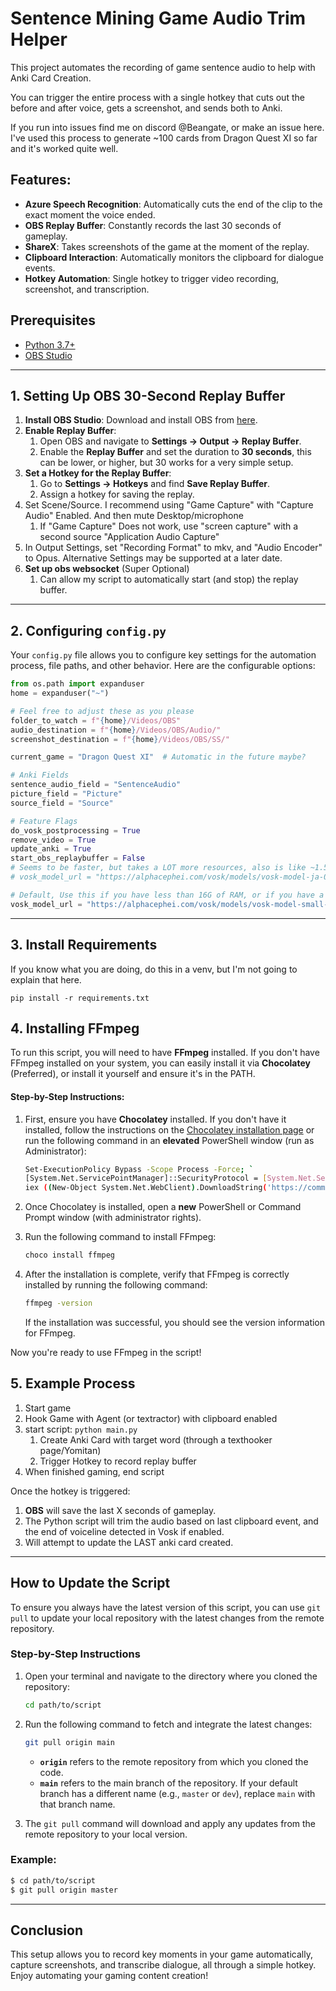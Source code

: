 # Sentence Mining Game Audio Trim Helper

This project automates the recording of game sentence audio to help with Anki Card Creation. 

You can trigger the entire process with a single hotkey that cuts out the before and after voice, gets a screenshot, and sends both to Anki.


If you run into issues find me on discord @Beangate, or make an issue here. I've used this process to generate ~100 cards from Dragon Quest XI so far and it's worked quite well.


## Features:
- **Azure Speech Recognition**: Automatically cuts the end of the clip to the exact moment the voice ended.
- **OBS Replay Buffer**: Constantly records the last 30 seconds of gameplay.
- **ShareX**: Takes screenshots of the game at the moment of the replay.
- **Clipboard Interaction**: Automatically monitors the clipboard for dialogue events.
- **Hotkey Automation**: Single hotkey to trigger video recording, screenshot, and transcription.

## Prerequisites

- [Python 3.7+](https://www.python.org/downloads/)
- [OBS Studio](https://obsproject.com/)

---

## 1. Setting Up OBS 30-Second Replay Buffer

1. **Install OBS Studio**: Download and install OBS from [here](https://obsproject.com/).
2. **Enable Replay Buffer**:
   1. Open OBS and navigate to **Settings → Output → Replay Buffer**.
   2. Enable the **Replay Buffer** and set the duration to **30 seconds**, this can be lower, or higher, but 30 works for a very simple setup.
3. **Set a Hotkey for the Replay Buffer**:
   1. Go to **Settings → Hotkeys** and find **Save Replay Buffer**.
   2. Assign a hotkey for saving the replay.
4. Set Scene/Source. I recommend using "Game Capture" with "Capture Audio" Enabled. And then mute Desktop/microphone
   1. If "Game Capture" Does not work, use "screen capture" with a second source "Application Audio Capture"
5. In Output Settings, set "Recording Format" to mkv, and "Audio Encoder" to Opus. Alternative Settings may be supported at a later date.
6. **Set up obs websocket** (Super Optional)
    1. Can allow my script to automatically start (and stop) the replay buffer.

---

## 2. Configuring `config.py`

Your `config.py` file allows you to configure key settings for the automation process, file paths, and other behavior. Here are the configurable options:

```python
from os.path import expanduser
home = expanduser("~")

# Feel free to adjust these as you please
folder_to_watch = f"{home}/Videos/OBS"
audio_destination = f"{home}/Videos/OBS/Audio/"
screenshot_destination = f"{home}/Videos/OBS/SS/"

current_game = "Dragon Quest XI"  # Automatic in the future maybe?

# Anki Fields
sentence_audio_field = "SentenceAudio"
picture_field = "Picture"
source_field = "Source"

# Feature Flags
do_vosk_postprocessing = True
remove_video = True
update_anki = True
start_obs_replaybuffer = False
# Seems to be faster, but takes a LOT more resources, also is like ~1.5G, If you have a badass PC, go for it
# vosk_model_url = "https://alphacephei.com/vosk/models/vosk-model-ja-0.22.zip"

# Default, Use this if you have less than 16G of RAM, or if you have a weaker PC
vosk_model_url = "https://alphacephei.com/vosk/models/vosk-model-small-ja-0.22.zip"
```

---

## 3. Install Requirements

If you know what you are doing, do this in a venv, but I'm not going to explain that here.

`pip install -r requirements.txt`

## 4. Installing FFmpeg

To run this script, you will need to have **FFmpeg** installed. If you don't have FFmpeg installed on your system, you can easily install it via **Chocolatey** (Preferred), or install it yourself and ensure it's in the PATH.

#### Step-by-Step Instructions:

1. First, ensure you have **Chocolatey** installed. If you don't have it installed, follow the instructions on the [Chocolatey installation page](https://chocolatey.org/install) or run the following command in an **elevated** PowerShell window (run as Administrator):
   
   ```bash
   Set-ExecutionPolicy Bypass -Scope Process -Force; `
   [System.Net.ServicePointManager]::SecurityProtocol = [System.Net.ServicePointManager]::SecurityProtocol -bor 3072; `
   iex ((New-Object System.Net.WebClient).DownloadString('https://community.chocolatey.org/install.ps1'))
   ```

2. Once Chocolatey is installed, open a **new** PowerShell or Command Prompt window (with administrator rights).

3. Run the following command to install FFmpeg:

   ```bash
   choco install ffmpeg
   ```

4. After the installation is complete, verify that FFmpeg is correctly installed by running the following command:

   ```bash
   ffmpeg -version
   ```

   If the installation was successful, you should see the version information for FFmpeg.

Now you're ready to use FFmpeg in the script!


## 5. Example Process

1. Start game
2. Hook Game with Agent (or textractor) with clipboard enabled
3. start script: `python main.py`
   1. Create Anki Card with target word (through a texthooker page/Yomitan)
   2. Trigger Hotkey to record replay buffer
4. When finished gaming, end script

Once the hotkey is triggered:
1. **OBS** will save the last X seconds of gameplay.
2. The Python script will trim the audio based on last clipboard event, and the end of voiceline detected in Vosk if enabled.
3. Will attempt to update the LAST anki card created.

---

## How to Update the Script

To ensure you always have the latest version of this script, you can use `git pull` to update your local repository with the latest changes from the remote repository.

### Step-by-Step Instructions

1. Open your terminal and navigate to the directory where you cloned the repository:
    ```bash
    cd path/to/script
    ```

2. Run the following command to fetch and integrate the latest changes:
    ```bash
    git pull origin main
    ```

    - **`origin`** refers to the remote repository from which you cloned the code.
    - **`main`** refers to the main branch of the repository. If your default branch has a different name (e.g., `master` or `dev`), replace `main` with that branch name.

3. The `git pull` command will download and apply any updates from the remote repository to your local version.

### Example:

```bash
$ cd path/to/script
$ git pull origin master
```

---

## Conclusion

This setup allows you to record key moments in your game automatically, capture screenshots, and transcribe dialogue, all through a simple hotkey. Enjoy automating your gaming content creation!
